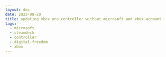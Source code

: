 ```yaml
---
layout: doc
date: 2023-08-20
title: updating xbox one controller without microsoft and xbox account
tags:
  - microsoft
  - steamdeck
  - controller
  - digital-freedom 
  - xbox
---
```


<Title/>

## The issue

When buying a new xbox one controller there's a chance that it will not work with your steam deck out of the box. To make it work, you'll need to update the controller's firmware.
Of course, Microsoft wants you to use their store and xbox app to do so, but there's a way to do it without any account:

## The solution

Do these steps to update your controller:

1. Open a regular(non-admin) powershell: press `windows`-key, type `powershell` and press `enter`  
2. Type or paste `winget install 9NBLGGH30XJ3`<C/> and press `enter`*
3. Plug in your controller to your PC via USB and wait for the driver to install
4. Open the xbox accessories app: press `windows`-key, type `xbox accessories` and press `enter`
5. Close the xbox popup several times and ignore the error message about not having an xbox account
6. Click the three dots below the Controller graphic, then choose update
7. Wait until the progress bar has finished

Done! Now your controller can connect to your steam deck via bluetooth.

> \* `9NBLGGH30XJ3` is the ID of the xbox accessories app in the microsoft store. If you have the store installed, you can also open the store and search for "xbox accessories" and install it from there. 

<Comment />
